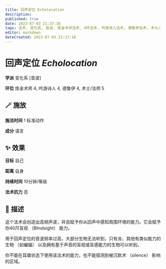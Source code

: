 ```yaml
---
title: 回声定位 Echolocation
description: 
published: true
date: 2023-07-03 21:37:18
tags: 法术, 变化系, 音波, 炼金术师法术, 4环法术, 吟游诗人法术, 德鲁伊法术, 术士/法师法术, 5环法术
editor: markdown
dateCreated: 2023-07-03 21:37:18
---
```


# **回声定位** *Echolocation*

**学派** 变化系 \[音波\] 

**环位** 炼金术师 4, 吟游诗人 4, 德鲁伊 4, 术士/法师 5

## 🪄 施放

**施法时间** 1 标准动作

**成分** 语言

## ✨ 效果 

**目标** 自己 

**距离** 自身  

**持续时间** 10分钟/等级 

**法术抗力** 否

## 📖 描述

这个法术会创造出高频声波，并且赋予你从回声中感知周围环境的能力。它会赋予你40尺盲视 （Blindsight） 能力。

用于回声定位的音波频率过高，大部分生物无法听到，只有龙、其他有类似能力的生物 （如蝙蝠） 以及拥有基于声音的盲视或盲感能力的生物可以听到。

你不能在耳聋状态下使用该法术的能力，也不能探测到被沉默术 （silence） 影响的区域。
    